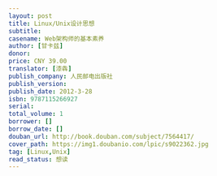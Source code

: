 ```yaml
---
layout: post
title: Linux/Unix设计思想
subtitle: 
casename: Web架构师的基本素养
author: [甘卡兹]
donor: 
price: CNY 39.00
translator: [漆犇]
publish_company: 人民邮电出版社
publish_version: 
publish_date: 2012-3-28
isbn: 9787115266927
serial: 
total_volume: 1
borrower: []
borrow_date: []
douban_url: http://book.douban.com/subject/7564417/
cover_path: https://img1.doubanio.com/lpic/s9022362.jpg
tag: [Linux,Unix]
read_status: 想读
---
```

